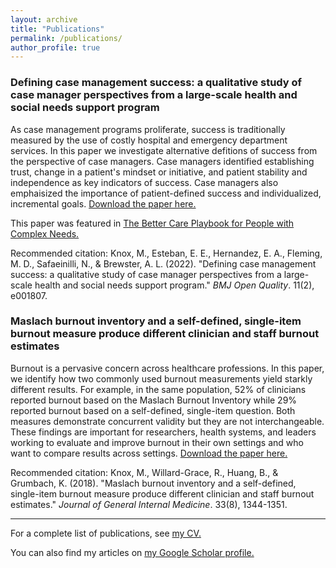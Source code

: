 ```yaml
---
layout: archive
title: "Publications"
permalink: /publications/
author_profile: true
---
```


### Defining case management success: a qualitative study of case manager perspectives from a large-scale health and social needs support program

As case management programs proliferate, success is traditionally measured by the use of costly hospital and emergency department services. In this paper we investigate alternative defitions of success from the perspective of case managers. Case managers identified establishing trust, change in a patient's mindset or initiative, and patient stability and independence as key indicators of success. Case managers also emphaisized the importance of patient-defined success and individualized, incremental goals. 
[Download the paper here.](http://academicpages.github.io/files/Knox-case-management-success.pdf)

This paper was featured in [The Better Care Playbook for People with Complex Needs.](https://www.bettercareplaybook.org/resources/defining-case-management-success-qualitative-study-case-manager-perspectives-large-scale)

Recommended citation: Knox, M., Esteban, E. E., Hernandez, E. A., Fleming, M. D., Safaeinilli, N., & Brewster, A. L. (2022). "Defining case management success: a qualitative study of case manager perspectives from a large-scale health and social needs support program." <i>BMJ Open Quality</i>. 11(2), e001807.


### Maslach burnout inventory and a self-defined, single-item burnout measure produce different clinician and staff burnout estimates

Burnout is a pervasive concern across healthcare professions. In this paper, we identify how two commonly used burnout measurements yield starkly different results. For example, in the same population, 52% of clinicians reported burnout based on the Maslach Burnout Inventory while 29% reported burnout based on a self-defined, single-item question. Both measures demonstrate concurrent validity but they are not interchangeable. These findings are important for researchers, health systems, and leaders working to evaluate and improve burnout in their own settings and who want to compare results across settings. [Download the paper here.](http://academicpages.github.io/files/Knox-burnout-measures.pdf)

Recommended citation: Knox, M., Willard-Grace, R., Huang, B., & Grumbach, K. (2018). "Maslach burnout inventory and a self-defined, single-item burnout measure produce different clinician and staff burnout estimates." <i>Journal of General Internal Medicine</i>. 33(8), 1344-1351.

<hr>

For a complete list of publications, see [my CV.](https://margae-knox.github.io/cv/)

You can also find my articles on [my Google Scholar profile.](https://scholar.google.com/citations?user=sNWlVW4AAAAJ&hl=en&oi=ao)



